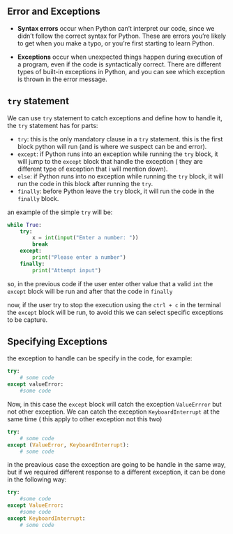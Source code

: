 ## Error and Exceptions  

* **Syntax errors** occur when Python can’t interpret our code, since we didn’t follow the correct syntax for Python. These are errors you’re likely to get when you make a typo, or you’re first starting to learn Python.

* **Exceptions** occur when unexpected things happen during execution of a program, even if the code is syntactically correct. There are different types of built-in exceptions in Python, and you can see which exception is thrown in the error message.

## `try` statement 
We can use `try` statement to catch exceptions and define how to handle it, the `try`  statement has for parts:

* `try`: this is the only mandatory clause in a `try` statement. this is the first block python will run (and is where we suspect can be and error).  
* `except`: if Python runs into an exception while running the `try` block, it will jump to the `except` block that handle the exception ( they are different type of exception that i will mention down).  
* `else`: if Python runs into no exception while running the `try` block, it will run the code in this block after running the `try`.  
* `finally`: before Python leave the `try` block, it will run the code in the `finally` block.

an example of the simple `try` will be:

```python
while True:
	try: 
		x = int(input("Enter a number: "))
		break
	except:
		print("Please enter a number")
	finally:
		print("Attempt input")
```

so, in the previous code if the user enter other value that a valid `int` the `except` block will be run and after that the code in `finally`

now, if the user try to stop the execution using the `ctrl + c` in the terminal the `except`  block will be run, to avoid this we can select specific exceptions to be capture.

## Specifying Exceptions

the exception to handle can be specify in the code, for example:

```python
try:
	# some code
except valueError:
	#some code
```

Now, in this case the `except` block will catch the exception `ValueErrror` but not other exception. We can catch the exception `KeyboardInterrupt` at the same time ( this apply to other exception not this two)

```python
try:
	# some code
except (ValueError, KeyboardInterrupt):
	# some code
```

in the preavious case the exception are going to be handle in the same way, but if we required different response to a different exception, it can be done in the following way:

```python
try:
	#some code
except ValueError:
	#some code
except KeyboardInterrupt:
	# some code
```


